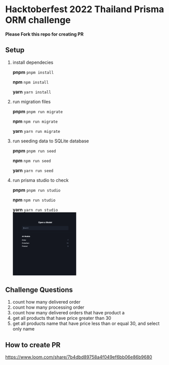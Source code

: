 # Hacktoberfest 2022 Thailand Prisma ORM challenge

**Please Fork this repo for creating PR**

## Setup

1. install dependecies

   **pnpm**
   `pnpm install`

   **npm**
   `npm install`

   **yarn**
   `yarn install`
   <br/>

2. run migration files

   **pnpm**
   `pnpm run migrate`

   **npm**
   `npm run migrate`

   **yarn**
   `yarn run migrate`
   <br/>

3. run seeding data to SQLite database

   **pnpm**
   `pnpm run seed`

   **npm**
   `npm run seed`

   **yarn**
   `yarn run seed`
   <br/>

4. run prisma studio to check

   **pnpm**
   `pnpm run studio`

   **npm**
   `npm run studio`

   **yarn**
   `yarn run studio`
   <br/>
   <img src="images/prisma-studio.png" alt="prisma-studio" style="width:200px;"/>

## Challenge Questions

1. count how many delivered order
2. count how many processing order
3. count how many delivered orders that have product a
4. get all products that have price greater than 30
5. get all products name that have price less than or equal 30, and select only name

## How to create PR

https://www.loom.com/share/7b4dbd89758a4f049ef6bb06e86b9680

